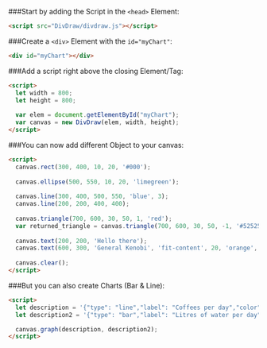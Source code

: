 ###Start by adding the Script in the `<head>` Element:

```html
<script src="DivDraw/divdraw.js"></script>
```

###Create a `<div>` Element with the `id="myChart"`:

```html
<div id="myChart"></div>
```

###Add a script right above the closing <body> Element/Tag:

```html
<script>
  let width = 800;
  let height = 800;
  
  var elem = document.getElementById("myChart");
  var canvas = new DivDraw(elem, width, height);
</script>
```

###You can now add different Object to your canvas:

```html
<script>
  canvas.rect(300, 400, 10, 20, '#000');
  
  canvas.ellipse(500, 550, 10, 20, 'limegreen');
  
  canvas.line(300, 400, 500, 550, 'blue', 3);
  canvas.line(200, 200, 400, 400);
  
  canvas.triangle(700, 600, 30, 50, 1, 'red');
  var returned_triangle = canvas.triangle(700, 600, 30, 50, -1, '#525252', true);
  
  canvas.text(200, 200, 'Hello there');
  canvas.text(600, 300, 'General Kenobi', 'fit-content', 20, 'orange', true);
  
  canvas.clear();
</script>
```

###But you can also create Charts (Bar & Line):

```html
<script>
  let description = '{"type": "line","label": "Coffees per day","color": "rgb(0, 173, 255)","stroke": 8,"lineColor": "rgb(0, 173, 255)","lineStroke": 2,"fill": "rgba(0, 173, 255, .1)","labels": ["22.05", "23.05", "24.05", "25.05", "26.05", "27.05", "28.05", "29.05"], "data": [8, 4, 5.5, 7, 9, 2, 2, 5],"dataLabels": ["Sunday", "Monday", "Tuesday", "Wednesday", "Thursday", "Friday", "Saturday", "Sunday"]}';
  let description2 = '{"type": "bar","label": "Litres of water per day","color": "blue","labels": ["22.05", "23.05", "24.05", "25.05", "26.05", "27.05", "28.05", "29.05"], "data": [2.5, 3, 2.4, 2.1, 1.9, 2.5, 2.8, 3.4],"dataLabels": ["Sunday", "Monday", "Tuesday", "Wednesday", "Thursday", "Friday", "Saturday", "Sunday"]}';               

  canvas.graph(description, description2);
</script>
```
